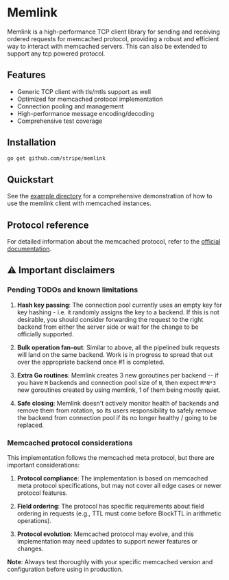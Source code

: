# Memlink

Memlink is a high-performance TCP client library for sending and receiving ordered requests for memcached protocol, providing a robust and efficient way to interact with memcached servers. This can also be extended to support any tcp powered protocol.

## Features

- Generic TCP client with tls/mtls support as well
- Optimized for memcached protocol implementation
- Connection pooling and management
- High-performance message encoding/decoding
- Comprehensive test coverage

## Installation

```bash
go get github.com/stripe/memlink
```

## Quickstart

See the [example directory](./cmd/example/) for a comprehensive demonstration of how to use the memlink client with memcached instances.

## Protocol reference

For detailed information about the memcached protocol, refer to the [official documentation](https://github.com/memcached/memcached/blob/master/doc/protocol.txt).

## ⚠️ Important disclaimers

### Pending TODOs and known limitations

1. **Hash key passing**: The connection pool currently uses an empty key for key hashing - i.e. it randomly assigns the key to a backend. If this is not desirable, you should consider forwarding the request to the right backend from either the server side or wait for the change to be officially supported.

2. **Bulk operation fan-out**: Similar to above, all the pipelined bulk requests will land on the same backend. Work is in progress to spread that out over the appropriate backend once #1 is completed. 

3. **Extra Go routines**: Memlink creates 3 new goroutines per backend -- if you have `M` backends and connection pool size of `N`, then expect `M*N*3` new goroutines created by using memlink, 1 of them being mostly quiet. 

4. **Safe closing**: Memlink doesn't actively monitor health of backends and remove them from rotation, so its users responsibility to safely remove the backend from connection pool if its no longer healthy / going to be replaced.

### Memcached protocol considerations

This implementation follows the memcached meta protocol, but there are important considerations:

1. **Protocol compliance**: The implementation is based on memcached meta protocol specifications, but may not cover all edge cases or newer protocol features.

2. **Field ordering**: The protocol has specific requirements about field ordering in requests (e.g., TTL must come before BlockTTL in arithmetic operations).

3. **Protocol evolution**: Memcached protocol may evolve, and this implementation may need updates to support newer features or changes.

**Note**: Always test thoroughly with your specific memcached version and configuration before using in production.

